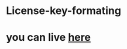 # License-key-formating
# you can live [here]( https://harika-brs.github.io/License-key-formating/)
